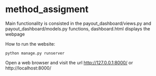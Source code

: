 # method_assigment

Main functionality is consisted in the payout_dashboard/views.py and payout_dashboard/models.py functions, dashboard.html displays the webpage

How to run the website:
```
python manage.py runserver
```
Open a web browser and visit the url http://127.0.0.1:8000/ or http://localhost:8000/

